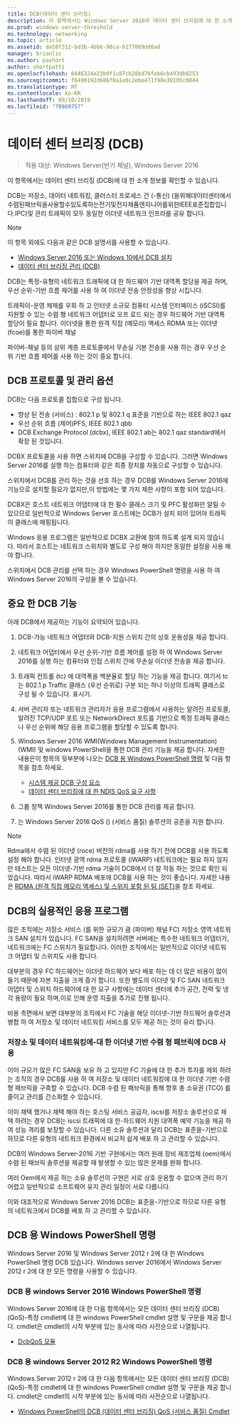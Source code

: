 ```yaml
---
title: DCB(데이터 센터 브리징)
description: 이 항목에서는 Windows Server 2016의 데이터 센터 브리징에 대 한 소개 정보를 확인할 수 있습니다.
ms.prod: windows-server-threshold
ms.technology: networking
ms.topic: article
ms.assetid: da58f312-bd3b-4bb6-98ca-6177869dd6ad
manager: brianlic
ms.author: pashort
author: shortpatti
ms.openlocfilehash: 6446324e23b9f1c87cb28bd76feb6cb493db8253
ms.sourcegitcommit: f6490192d686f0a1e0c2ebe471f98e30105c0844
ms.translationtype: MT
ms.contentlocale: ko-KR
ms.lasthandoff: 09/10/2019
ms.locfileid: "70869757"
---
```

# <a name="data-center-bridging-dcb"></a>데이터 센터 브리징 \(DCB\)

>적용 대상: Windows Server(반기 채널), Windows Server 2016

이 항목에서는 데이터 센터 브리징 \(DCB\)에 대 한 소개 정보를 확인할 수 있습니다.

DCB는 저장소, 데이터 네트워킹, 클러스터 프로세스 간 \(\-통신\) \(을위해데이터센터에서수렴된패브릭을사용할수있도록하는전기및전자제품엔지니어를위한IEEE표준집합입니다.IPC\)및 관리 트래픽이 모두 동일한 이더넷 네트워크 인프라를 공유 합니다.

>[!NOTE]
>이 항목 외에도 다음과 같은 DCB 설명서를 사용할 수 있습니다.
>
>- [Windows Server 2016 또는 Windows 10에서 DCB 설치](dcb-install.md)
>- [데이터 센터 브리징 관리 (DCB)](dcb-manage.md)

DCB는 특정\-유형의 네트워크 트래픽에 대 한 하드웨어 기반 대역폭 할당을 제공 하며, 우선 순위\-기반 흐름 제어를 사용 하 여 이더넷 전송 안정성을 향상 시킵니다.

트래픽이\-운영 체제를 우회 하 고 인터넷 소규모 컴퓨터 시스템 인터페이스 \(iSCSI\)를 지원할 수 있는 수렴 형 네트워크 어댑터로 오프 로드 되는 경우 하드웨어 기반 대역폭 할당이 필요 합니다. 이더넷을 통한 원격 직접 \(메모리\) 액세스 RDMA 또는 이더넷 \(fcoe\)를 통한 파이버 채널

파이버\-채널 등의 상위 계층 프로토콜에서 무손실 기본 전송을 사용 하는 경우 우선 순위 기반 흐름 제어를 사용 하는 것이 중요 합니다.

## <a name="dcb-protocols-and-management-options"></a>DCB 프로토콜 및 관리 옵션

DCB는 다음 프로토콜 집합으로 구성 됩니다. 

- 향상 된 전송 \(서비스\) : 802.1 p 및 802.1 q 표준을 기반으로 하는 IEEE 802.1 qaz
- 우선 순위 흐름 \(제어\)PFS, IEEE 802.1 qbb 
- DCB Exchange Protocol \(dcbx\), IEEE 802.1 ab는 802.1 qaz standard에서 확장 된 것입니다.

DCBX 프로토콜을 사용 하면 스위치에 DCB을 구성할 수 있습니다. 그러면 Windows Server 2016를 실행 하는 컴퓨터와 같은 최종 장치를 자동으로 구성할 수 있습니다.

스위치에서 DCB를 관리 하는 것을 선호 하는 경우 DCB를 Windows Server 2016에 기능으로 설치할 필요가 없지만,이 방법에는 몇 가지 제한 사항이 포함 되어 있습니다.

DCBX은 호스트 네트워크 어댑터에 대 한 필수 클래스 크기 및 PFC 활성화만 알릴 수 있으므로 일반적으로 Windows Server 호스트에는 DCB가 설치 되어 있어야 트래픽이 클래스에 매핑됩니다.

Windows 응용 프로그램은 일반적으로 DCBX 교환에 참여 하도록 설계 되지 않습니다. 따라서 호스트는 네트워크 스위치와 별도로 구성 해야 하지만 동일한 설정을 사용 해야 합니다.

스위치에서 DCB 관리를 선택 하는 경우 Windows PowerShell 명령을 사용 하 여 Windows Server 2016의 구성을 볼 수 있습니다.

##  <a name="important-dcb-functionality"></a>중요 한 DCB 기능

아래 DCB에서 제공하는 기능이 요약되어 있습니다.

1. DCB\-가능 네트워크 어댑터와 DCB\-지원 스위치 간의 상호 운용성을 제공 합니다.

2. 네트워크 어댑터에서 우선 순위\-기반 흐름 제어를 설정 하 여 Windows Server 2016를 실행 하는 컴퓨터와 인접 스위치 간에 무손실 이더넷 전송을 제공 합니다.

3. 트래픽 컨트롤 \(tc\) 에 대역폭을 백분율로 할당 하는 기능을 제공 합니다. 여기서 tc는 802.1 p Traffic 클래스 \(우선 순위로\) 구분 되는 하나 이상의 트래픽 클래스로 구성 될 수 있습니다. 표시기.

4. 서버 관리자 또는 네트워크 관리자가 응용 프로그램에서 사용하는 알려진 프로토콜, 알려진 TCP/UDP 포트 또는 NetworkDirect 포트를 기반으로 특정 트래픽 클래스나 우선 순위에 해당 응용 프로그램을 할당할 수 있도록 합니다.

5. Windows Server 2016 WMI(Windows Management Instrumentation) \(WMI\) 및 windows PowerShell을 통한 DCB 관리 기능을 제공 합니다. 자세한 내용은이 항목의 뒷부분에 나오는 [DCB 용 Windows PowerShell 명령](#bkmk_wps) 및 다음 항목을 참조 하세요.
    - [시스템 제공 DCB 구성 요소](https://msdn.microsoft.com/windows/hardware/drivers/network/system-provided-dcb-components)
    - [데이터 센터 브리징에 대 한 NDIS QoS 요구 사항](https://msdn.microsoft.com/windows/hardware/drivers/network/ndis-qos-requirements-for-data-center-bridging)

6. 그룹 정책 Windows Server 2016를 통한 DCB 관리를 제공 합니다.

7. 는 Windows Server 2016 QoS \(\) (서비스 품질) 솔루션의 공존을 지원 합니다.

>[!NOTE]
>Rdma에서 수렴 된 이더넷 \(roce\) 버전의 rdma를 사용 하기 전에 DCB를 사용 하도록 설정 해야 합니다. 인터넷 광역 rdma 프로토콜 \(iWARP\) 네트워크에는 필요 하지 않지만 테스트는 모든 이더넷\-기반 rdma 기술이 DCB에서 더 잘 작동 하는 것으로 확인 되었습니다. 따라서 iWARP RDMA 배포에 DCB를 사용 하는 것이 좋습니다. 자세한 내용은 [RDMA (원격 직접 메모리 액세스) 및 스위치 포함 된 팀 (SET)](../../../virtualization/hyper-v-virtual-switch/RDMA-and-Switch-Embedded-Teaming.md)을 참조 하세요.

##  <a name="practical-applications-of-dcb"></a>DCB의 실용적인 응용 프로그램

많은 조직에는 저장소 서비스 \(를 위한 규모가 큼 \(파이버\) 채널 FC\) 저장소 영역 네트워크 SAN 설치가 있습니다. FC SAN을 설치하려면 서버에는 특수한 네트워크 어댑터가, 네트워크에는 FC 스위치가 필요합니다. 이러한 조직에서는 일반적으로 이더넷 네트워크 어댑터 및 스위치도 사용 합니다.

대부분의 경우 FC 하드웨어는 이더넷 하드웨어 보다 배포 하는 데 더 많은 비용이 많이 들기 때문에 자본 지출을 크게 증가 합니다. 또한 별도의 이더넷 및 FC SAN 네트워크 어댑터 및 스위치 하드웨어에 대 한 요구 사항에는 데이터 센터에 추가 공간, 전력 및 냉각 용량이 필요 하며,이로 인해 운영 지출을 추가로 진행 됩니다.

비용 측면에서 보면 대부분의 조직에서 FC 기술을 해당 이더넷\-기반 하드웨어 솔루션과 병합 하 여 저장소 및 데이터 네트워킹 서비스를 모두 제공 하는 것이 유리 합니다.

### <a name="using-dcb-for-an-ethernet-based-converged-fabric-for-storage-and-data-networking"></a>저장소 및 데이터 네트워킹에\-대 한 이더넷 기반 수렴 형 패브릭에 DCB 사용

이미 규모가 많은 FC SAN을 보유 하 고 있지만 FC 기술에 대 한 추가 투자를 제외 하려는 조직의 경우 DCB를 사용 하 여 저장소 및 데이터 네트워킹에 대 한 이더넷 기반 수렴 형 패브릭을 구축할 수 있습니다. DCB 수렴 된 패브릭을 통해 향후 총 소유권 \(TCO\) 를 줄이고 관리를 간소화할 수 있습니다.

이미 채택 했거나 채택 해야 하는 호스팅 서비스 공급자, iscsi를 저장소 솔루션으로 채택 하려는 경우 DCB는 iscsi 트래픽에 대 한\-하드웨어 지원 대역폭 예약 기능을 제공 하 여 성능 격리를 보장할 수 있습니다. 다른 소유 솔루션과 달리 DCB는 표준을\-기반으로 하므로 다른 유형의 네트워크 환경에서 비교적 쉽게 배포 하 고 관리할 수 있습니다.

DCB의 Windows Server\-2016 기반 구현에서는 여러 원래 장비 제조업체 \(oem\)에서 수렴 된 패브릭 솔루션을 제공할 때 발생할 수 있는 많은 문제를 완화 합니다.

여러 Oem에서 제공 하는 소유 솔루션의 구현은 서로 상호 운용할 수 없으며 관리 하기 어렵고 일반적으로 소프트웨어 유지 관리 일정이 서로 다릅니다. 

이와 대조적으로 Windows Server 2016 DCB는 표준을\-기반으로 하므로 다른 유형의 네트워크에서 DCB를 배포 하 고 관리할 수 있습니다.

## <a name="bkmk_wps"></a>DCB 용 Windows PowerShell 명령

Windows Server 2016 및 Windows Server 2012 r 2에 대 한 Windows PowerShell 명령 DCB 있습니다. Windows server 2016에서 Windows Server 2012 r 2에 대 한 모든 명령을 사용할 수 있습니다.

### <a name="windows-server-2016-windows-powershell-commands-for-dcb"></a>DCB 용 windows Server 2016 Windows PowerShell 명령

Windows Server 2016에 대 한 다음 항목에서는 모든 데이터 센터 브리징 \(DCB\) \(QoS\)\-특정 cmdlet에 대 한 windows PowerShell cmdlet 설명 및 구문을 제공 합니다. cmdlet은 cmdlet의 시작 부분에 있는 동사에 따라 사전순으로 나열됩니다.

- [DcbQoS 모듈](https://technet.microsoft.com/itpro/powershell/windows/dcbqos/dcbqos)

### <a name="windows-server-2012-r2-windows-powershell-commands-for-dcb"></a>DCB 용 windows Server 2012 R2 Windows PowerShell 명령

Windows Server 2012 r 2에 대 한 다음 항목에서는 모든 데이터 센터 브리징 \(DCB\) \(QoS\)\-특정 cmdlet에 대 한 windows PowerShell cmdlet 설명 및 구문을 제공 합니다. cmdlet은 cmdlet의 시작 부분에 있는 동사에 따라 사전순으로 나열됩니다.

- [Windows PowerShell의 DCB (데이터 센터 브리징) QoS (서비스 품질) Cmdlet](https://technet.microsoft.com/library/hh967440.aspx)
